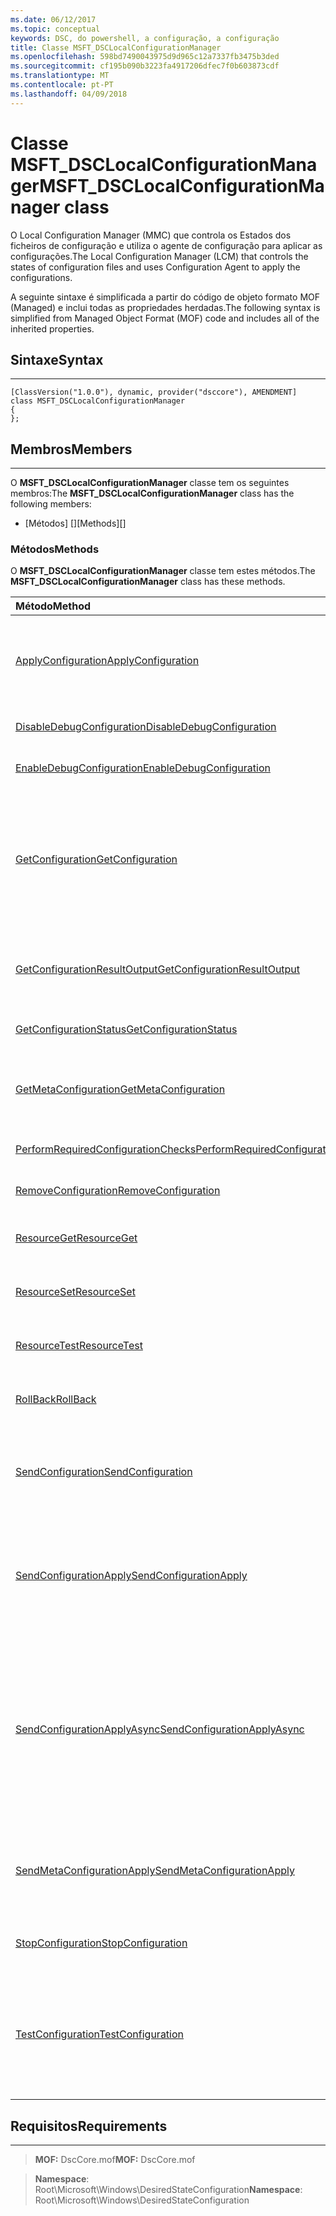 ```yaml
---
ms.date: 06/12/2017
ms.topic: conceptual
keywords: DSC, do powershell, a configuração, a configuração
title: Classe MSFT_DSCLocalConfigurationManager
ms.openlocfilehash: 598bd7490043975d9d965c12a7337fb3475b3ded
ms.sourcegitcommit: cf195b090b3223fa4917206dfec7f0b603873cdf
ms.translationtype: MT
ms.contentlocale: pt-PT
ms.lasthandoff: 04/09/2018
---
```

# <a name="msftdsclocalconfigurationmanager-class"></a><span data-ttu-id="63475-103">Classe MSFT_DSCLocalConfigurationManager</span><span class="sxs-lookup"><span data-stu-id="63475-103">MSFT_DSCLocalConfigurationManager class</span></span>

<span data-ttu-id="63475-104">O Local Configuration Manager (MMC) que controla os Estados dos ficheiros de configuração e utiliza o agente de configuração para aplicar as configurações.</span><span class="sxs-lookup"><span data-stu-id="63475-104">The Local Configuration Manager (LCM) that controls the states of configuration files and uses Configuration Agent to apply the configurations.</span></span>

<span data-ttu-id="63475-105">A seguinte sintaxe é simplificada a partir do código de objeto formato MOF (Managed) e inclui todas as propriedades herdadas.</span><span class="sxs-lookup"><span data-stu-id="63475-105">The following syntax is simplified from Managed Object Format (MOF) code and includes all of the inherited properties.</span></span>

## <a name="syntax"></a><span data-ttu-id="63475-106">Sintaxe</span><span class="sxs-lookup"><span data-stu-id="63475-106">Syntax</span></span>
------

``` syntax
[ClassVersion("1.0.0"), dynamic, provider("dsccore"), AMENDMENT]
class MSFT_DSCLocalConfigurationManager
{
};
```

## <a name="members"></a><span data-ttu-id="63475-107">Membros</span><span class="sxs-lookup"><span data-stu-id="63475-107">Members</span></span>
-------

<span data-ttu-id="63475-108">O **MSFT_DSCLocalConfigurationManager** classe tem os seguintes membros:</span><span class="sxs-lookup"><span data-stu-id="63475-108">The **MSFT_DSCLocalConfigurationManager** class has the following members:</span></span>

-   <span data-ttu-id="63475-109">[Métodos] []</span><span class="sxs-lookup"><span data-stu-id="63475-109">[Methods][]</span></span>

### <a name="methods"></a><span data-ttu-id="63475-110">Métodos</span><span class="sxs-lookup"><span data-stu-id="63475-110">Methods</span></span>

<span data-ttu-id="63475-111">O **MSFT_DSCLocalConfigurationManager** classe tem estes métodos.</span><span class="sxs-lookup"><span data-stu-id="63475-111">The **MSFT_DSCLocalConfigurationManager** class has these methods.</span></span>

|<span data-ttu-id="63475-112">Método</span><span class="sxs-lookup"><span data-stu-id="63475-112">Method</span></span> |<span data-ttu-id="63475-113">Descrição</span><span class="sxs-lookup"><span data-stu-id="63475-113">Description</span></span> |
|:--- |:---|
| [<span data-ttu-id="63475-114">ApplyConfiguration</span><span class="sxs-lookup"><span data-stu-id="63475-114">ApplyConfiguration</span></span>](msft-dsclocalconfigurationmanager-applyconfiguration.md)| <span data-ttu-id="63475-115">Utiliza o agente de configuração para aplicar a configuração que está pendente.</span><span class="sxs-lookup"><span data-stu-id="63475-115">Uses the Configuration Agent to apply the configuration that is pending.</span></span>|
| [<span data-ttu-id="63475-116">DisableDebugConfiguration</span><span class="sxs-lookup"><span data-stu-id="63475-116">DisableDebugConfiguration</span></span>](msft-dsclocalconfigurationmanager-disabledebugconfiguration.md)| <span data-ttu-id="63475-117">Desativa a depuração de recursos de DSC.</span><span class="sxs-lookup"><span data-stu-id="63475-117">Disables DSC resource debugging.</span></span>|
| [<span data-ttu-id="63475-118">EnableDebugConfiguration</span><span class="sxs-lookup"><span data-stu-id="63475-118">EnableDebugConfiguration</span></span>](msft-dsclocalconfigurationmanager-enabledebugconfiguration.md)| <span data-ttu-id="63475-119">Ativa a depuração de recursos de DSC.</span><span class="sxs-lookup"><span data-stu-id="63475-119">Enables DSC resource debugging.</span></span>|
| [<span data-ttu-id="63475-120">GetConfiguration</span><span class="sxs-lookup"><span data-stu-id="63475-120">GetConfiguration</span></span>](msft-dsclocalconfigurationmanager-getconfiguration.md)| <span data-ttu-id="63475-121">Envia o documento de configuração para o nó gerido e utiliza o **obter** método do agente de configuração para aplicar a configuração.</span><span class="sxs-lookup"><span data-stu-id="63475-121">Sends the configuration document to the managed node and uses the **Get** method of the Configuration Agent to apply the configuration.</span></span>|
| [<span data-ttu-id="63475-122">GetConfigurationResultOutput</span><span class="sxs-lookup"><span data-stu-id="63475-122">GetConfigurationResultOutput</span></span>](msft-dsclocalconfigurationmanager-getconfigurationresultoutput.md)| <span data-ttu-id="63475-123">Obtém o resultado de agente de configuração relacionados com uma tarefa específica.</span><span class="sxs-lookup"><span data-stu-id="63475-123">Gets the Configuration Agent output relating to a specific job.</span></span>|
| [<span data-ttu-id="63475-124">GetConfigurationStatus</span><span class="sxs-lookup"><span data-stu-id="63475-124">GetConfigurationStatus</span></span>](msft-dsclocalconfigurationmanager-getconfigurationstatus.md)| <span data-ttu-id="63475-125">Obter o histórico do Estado de configuração.</span><span class="sxs-lookup"><span data-stu-id="63475-125">Get the configuration status history.</span></span>|
| [<span data-ttu-id="63475-126">GetMetaConfiguration</span><span class="sxs-lookup"><span data-stu-id="63475-126">GetMetaConfiguration</span></span>](msft-dsclocalconfigurationmanager-getmetaconfiguration.md)| <span data-ttu-id="63475-127">Obtém as definições de MMC que são utilizadas para controlar o agente de configuração.</span><span class="sxs-lookup"><span data-stu-id="63475-127">Gets the LCM settings that are used to control Configuration Agent.</span></span>|
| [<span data-ttu-id="63475-128">PerformRequiredConfigurationChecks</span><span class="sxs-lookup"><span data-stu-id="63475-128">PerformRequiredConfigurationChecks</span></span>](msft-dsclocalconfigurationmanager-performrequiredconfigurationchecks.md)| <span data-ttu-id="63475-129">Inicia a verificação de consistência.</span><span class="sxs-lookup"><span data-stu-id="63475-129">Starts the consistency check.</span></span>|
| [<span data-ttu-id="63475-130">RemoveConfiguration</span><span class="sxs-lookup"><span data-stu-id="63475-130">RemoveConfiguration</span></span>](msft-dsclocalconfigurationmanager-removeconfiguration.md)| <span data-ttu-id="63475-131">Remove os ficheiros de configuração.</span><span class="sxs-lookup"><span data-stu-id="63475-131">Removes the configuration files.</span></span>|
| [<span data-ttu-id="63475-132">ResourceGet</span><span class="sxs-lookup"><span data-stu-id="63475-132">ResourceGet</span></span>](msft-dsclocalconfigurationmanager-resourceget.md)| <span data-ttu-id="63475-133">Chamadas diretamente a **obter** método de um recurso de DSC.</span><span class="sxs-lookup"><span data-stu-id="63475-133">Directly calls the **Get** method of a DSC resource.</span></span>|
| [<span data-ttu-id="63475-134">ResourceSet</span><span class="sxs-lookup"><span data-stu-id="63475-134">ResourceSet</span></span>](msft-dsclocalconfigurationmanager-resourceset.md)| <span data-ttu-id="63475-135">Chamadas diretamente a **definir** método de um recurso de DSC.</span><span class="sxs-lookup"><span data-stu-id="63475-135">Directly calls the **Set** method of a DSC resource.</span></span>|
| [<span data-ttu-id="63475-136">ResourceTest</span><span class="sxs-lookup"><span data-stu-id="63475-136">ResourceTest</span></span>](msft-dsclocalconfigurationmanager-resourcetest.md)| <span data-ttu-id="63475-137">Chamadas diretamente a **teste** método de um recurso de DSC.</span><span class="sxs-lookup"><span data-stu-id="63475-137">Directly calls the **Test** method of a DSC resource.</span></span>|
| [<span data-ttu-id="63475-138">RollBack</span><span class="sxs-lookup"><span data-stu-id="63475-138">RollBack</span></span>](msft-dsclocalconfigurationmanager-rollback.md)| <span data-ttu-id="63475-139">Rolls novamente para uma configuração anterior.</span><span class="sxs-lookup"><span data-stu-id="63475-139">Rolls back to a previous configuration.</span></span>|
| [<span data-ttu-id="63475-140">SendConfiguration</span><span class="sxs-lookup"><span data-stu-id="63475-140">SendConfiguration</span></span>](msft-dsclocalconfigurationmanager-sendconfiguration.md)| <span data-ttu-id="63475-141">Envia o documento de configuração para o nó gerido e guarda-o como uma alteração pendente.</span><span class="sxs-lookup"><span data-stu-id="63475-141">Sends the configuration document to the managed node and saves it as a pending change.</span></span>|
| [<span data-ttu-id="63475-142">SendConfigurationApply</span><span class="sxs-lookup"><span data-stu-id="63475-142">SendConfigurationApply</span></span>](msft-dsclocalconfigurationmanager-sendconfigurationapply.md)| <span data-ttu-id="63475-143">Envia o documento de configuração para o nó gerido e utiliza o agente de configuração para aplicar a configuração.</span><span class="sxs-lookup"><span data-stu-id="63475-143">Sends the configuration document to the managed node and uses the Configuration Agent to apply the configuration.</span></span>|
| [<span data-ttu-id="63475-144">SendConfigurationApplyAsync</span><span class="sxs-lookup"><span data-stu-id="63475-144">SendConfigurationApplyAsync</span></span>](msft-dsclocalconfigurationmanager-sendconfigurationapplyasync.md)| <span data-ttu-id="63475-145">Enviar o documento de configuração para o nó gerido e começar a utilizar o agente de configuração para aplicar a configuração.</span><span class="sxs-lookup"><span data-stu-id="63475-145">Send the configuration document to the managed node and start using the Configuration Agent to apply the configuration.</span></span> <span data-ttu-id="63475-146">Utilize GetConfigurationResultOutput para obter a saída de resultado.</span><span class="sxs-lookup"><span data-stu-id="63475-146">Use GetConfigurationResultOutput to retrieve result output.</span></span>|
| [<span data-ttu-id="63475-147">SendMetaConfigurationApply</span><span class="sxs-lookup"><span data-stu-id="63475-147">SendMetaConfigurationApply</span></span>](msft-dsclocalconfigurationmanager-sendmetaconfigurationapply.md)| <span data-ttu-id="63475-148">Define as definições de MMC que são utilizadas para controlar o agente de configuração.</span><span class="sxs-lookup"><span data-stu-id="63475-148">Sets the LCM settings that are used to control the Configuration Agent.</span></span>|
| [<span data-ttu-id="63475-149">StopConfiguration</span><span class="sxs-lookup"><span data-stu-id="63475-149">StopConfiguration</span></span>](msft-dsclocalconfigurationmanager-stopconfiguration.md)| <span data-ttu-id="63475-150">Interrompe a configuração que está em curso.</span><span class="sxs-lookup"><span data-stu-id="63475-150">Stops the configuration that is in progress.</span></span>|
| [<span data-ttu-id="63475-151">TestConfiguration</span><span class="sxs-lookup"><span data-stu-id="63475-151">TestConfiguration</span></span>](msft-dsclocalconfigurationmanager-testconfiguration.md)| <span data-ttu-id="63475-152">Envia o documento de configuração para o nó gerido e verifica a configuração atual contra o documento.</span><span class="sxs-lookup"><span data-stu-id="63475-152">Sends the configuration document to the managed node and verifies the current configuration against the document.</span></span>|





## <a name="requirements"></a><span data-ttu-id="63475-153">Requisitos</span><span class="sxs-lookup"><span data-stu-id="63475-153">Requirements</span></span>
------------
><span data-ttu-id="63475-154">**MOF:** DscCore.mof</span><span class="sxs-lookup"><span data-stu-id="63475-154">**MOF:** DscCore.mof</span></span>

><span data-ttu-id="63475-155">**Namespace**: Root\Microsoft\Windows\DesiredStateConfiguration</span><span class="sxs-lookup"><span data-stu-id="63475-155">**Namespace**: Root\Microsoft\Windows\DesiredStateConfiguration</span></span>